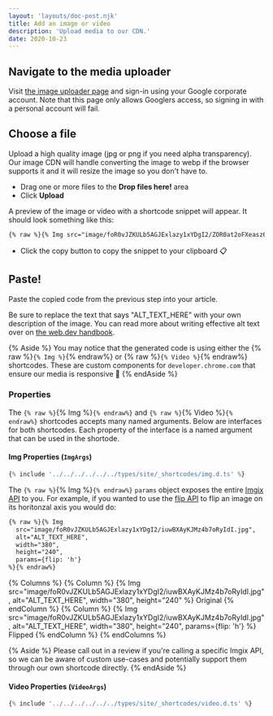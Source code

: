 ```yaml
---
layout: 'layouts/doc-post.njk'
title: Add an image or video
description: 'Upload media to our CDN.'
date: 2020-10-23
---
```


## Navigate to the media uploader

Visit [the image uploader page](https://chrome-gcs-uploader.web.app/) and
sign-in using your Google corporate account. Note that this page only allows
Googlers access, so signing in with a personal account will fail.

## Choose a file

Upload a high quality image (jpg or png if you need alpha transparency). Our
image CDN will handle converting the image to webp if the browser supports it
and it will resize the image so you don't have to.

- Drag one or more files to the **Drop files here!** area
- Click **Upload**

A preview of the image or video with a shortcode snippet will appear. It should
look something like this:

```md
{% raw %}{% Img src="image/foR0vJZKULb5AGJExlazy1xYDgI2/ZOR0at2oFXeasz6jKylI.jpg", alt="ALT_TEXT_HERE", width="380", height="240" %}{% endraw %}
```

- Click the copy button to copy the snippet to your clipboard 📋

## Paste!

Paste the copied code from the previous step into your article.

Be sure to replace the text that says "ALT_TEXT_HERE" with your own description
of the image. You can read more about writing effective alt text over on [the
web.dev handbook](https://web.dev/handbook/inclusion-and-accessibility/#use-inclusive-images).

{% Aside %}
You may notice that the generated code is using either the
{% raw %}`{% Img %}`{% endraw%} or {% raw %}`{% Video %}`{% endraw%} shortcodes.
These are custom components for `developer.chrome.com` that ensure our media is
responsive 📱
{% endAside %}

### Properties

The `{% raw %}`{% Img %}`{% endraw%}` and `{% raw %}`{% Video %}`{% endraw%}`
shortcodes accepts many named arguments. Below are interfaces for both
shortcodes. Each property of the interface is a named argument that can be used
in the shortode.

#### Img Properties (`ImgArgs`)

```typescript
{% include '../../../../../../types/site/_shortcodes/img.d.ts' %}
```

The `{% raw %}`{% Img %}`{% endraw%}` `params` object exposes the entire [Imgix
API](https://docs.imgix.com/apis/rendering) to you. For example, if you wanted
to use the [flip API](https://docs.imgix.com/apis/rendering/rotation/flip) to flip
an image on its horitonzal axis you would do:

```md
{% raw %}{% Img 
  src="image/foR0vJZKULb5AGJExlazy1xYDgI2/iuwBXAyKJMz4b7oRyIdI.jpg",
  alt="ALT_TEXT_HERE",
  width="380",
  height="240",
  params={flip: 'h'}
%}{% endraw%}
```

{% Columns %}
{% Column %}
{% Img src="image/foR0vJZKULb5AGJExlazy1xYDgI2/iuwBXAyKJMz4b7oRyIdI.jpg", alt="ALT_TEXT_HERE", width="380", height="240" %}
Original
{% endColumn %}
{% Column %}
{% Img src="image/foR0vJZKULb5AGJExlazy1xYDgI2/iuwBXAyKJMz4b7oRyIdI.jpg", alt="ALT_TEXT_HERE", width="380", height="240", params={flip: 'h'} %}
Flipped
{% endColumn %}
{% endColumns %}

{% Aside %}
Please call out in a review if you're calling a specific Imgix API, so we can be
aware of custom use-cases and potentially support them through our own shortcode
directly.
{% endAside %}

#### Video Properties (`VideoArgs`)

```typescript
{% include '../../../../../../types/site/_shortcodes/video.d.ts' %}
```
